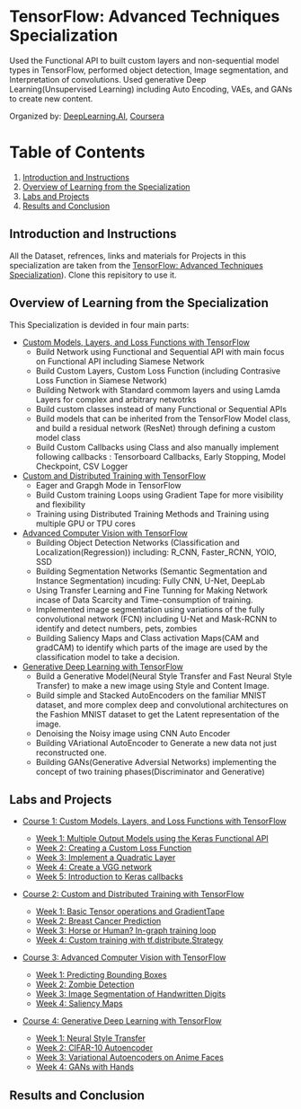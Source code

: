 # TensorFlow: Advanced Techniques Specialization

Used the Functional API to built custom layers and non-sequential model types in TensorFlow, performed object detection, Image segmentation, and Interpretation of convolutions. Used generative Deep Learning(Unsupervised Learning) including Auto Encoding, VAEs, and GANs to create new content.

Organized by: [DeepLearning.AI](https://www.deeplearning.ai/), [Coursera](https://coursera.org/)

# Table of Contents

1. [Introduction and Instructions](#my-first-title)
2. [Overview of Learning from the Specialization](#my-second-title)
3. [Labs and Projects](#my-third-title)
4. [Results and Conclusion](#my-fourth-title)
## Introduction and Instructions
All the Dataset, refrences, links and materials for Projects in this specialization are taken from the [TensorFlow: Advanced Techniques Specialization](https://www.coursera.org/specializations/tensorflow-advanced-techniques)). 
Clone this repisitory to use it. 

## Overview of Learning from the Specialization
This Specialization is devided in four main parts:
* [Custom Models, Layers, and Loss Functions with TensorFlow](https://www.coursera.org/learn/custom-models-layers-loss-functions-with-tensorflow?specialization=tensorflow-advanced-techniques)
  * Build Network using Functional and Sequential API with main focus on Functional API including Siamese Network 
  * Build Custom Layers, Custom Loss Function (including Contrasive Loss Function in Siamese Network)
  * Building Network with Standard commom layers and using Lamda Layers for complex and arbitrary netwotrks 
  * Build custom classes instead of many Functional or Sequential APIs
  * Build models that can be inherited from the TensorFlow Model class, and build a residual network (ResNet) through defining a custom model class
  * Build Custom Callbacks using Class and also manually implement following callbacks : Tensorboard Callbacks, Early Stopping, Model Checkpoint, CSV Logger 
* [Custom and Distributed Training with TensorFlow](https://www.coursera.org/learn/custom-distributed-training-with-tensorflow?specialization=tensorflow-advanced-techniques)
  * Eager and Grapgh Mode in TensorFlow
  * Build Custom training Loops using Gradient Tape for more visibility and flexibility
  * Training using Distributed Training Methods and Training using multiple GPU or TPU cores 
* [Advanced Computer Vision with TensorFlow](https://www.coursera.org/learn/advanced-computer-vision-with-tensorflow?specialization=tensorflow-advanced-techniques)
  * Building Object Detection Networks (Classification and Localization(Regression)) including: R_CNN, Faster_RCNN, YOlO, SSD
  * Building Segmentation Networks (Semantic Segmentation and Instance Segmentation) incuding:
  Fully CNN, U-Net, DeepLab
  * Using Transfer Learning and Fine Tunning for Making Network incase of Data Scarcity and Time-consumption of training. 
  * Implemented image segmentation using variations of the fully convolutional network (FCN) including U-Net and Mask-RCNN to identify and detect numbers, pets, zombies
  * Building Saliency Maps and Class activation Maps(CAM and gradCAM) to identify which parts of the image are used by the classification model to take a decision.    
* [Generative Deep Learning with TensorFlow](https://www.coursera.org/learn/generative-deep-learning-with-tensorflow?specialization=tensorflow-advanced-techniques)
  * Build  a Generative Model(Neural Style Transfer and Fast Neural Style Transfer) to make a new image using Style and Content Image. 
  * Build simple and Stacked AutoEncoders on the familiar MNIST dataset, and more complex deep and convolutional architectures on the Fashion MNIST dataset to get the Latent representation of the image.
  * Denoising the Noisy image using CNN Auto Encoder 
  * Building VAriational AutoEncoder to Generate a new data not just reconstructed one.
  * Building GANs(Generative Adversial Networks) implementing the concept of two training phases(Discriminator and Generative)



## Labs and Projects
* [Course 1: Custom Models, Layers, and Loss Functions with TensorFlow](https://github.com/GhodratRezaei/Coursera_TensorFlow_Advanced_Techniques_Specialization/tree/main/Course%201%20-%20Custom%20Models%2C%20Layers%2C%20and%20Loss%20Functions%20with%20TensorFlow)
   * [Week 1: Multiple Output Models using the Keras Functional API](https://github.com/GhodratRezaei/Coursera_TensorFlow_Advanced_Techniques_Specialization/tree/main/Course%201%20-%20Custom%20Models%2C%20Layers%2C%20and%20Loss%20Functions%20with%20TensorFlow/Week%201)
   * [Week 2: Creating a Custom Loss Function](https://github.com/GhodratRezaei/Coursera_TensorFlow_Advanced_Techniques_Specialization/tree/main/Course%201%20-%20Custom%20Models%2C%20Layers%2C%20and%20Loss%20Functions%20with%20TensorFlow/Week%202)
   * [Week 3: Implement a Quadratic Layer](https://github.com/GhodratRezaei/Coursera_TensorFlow_Advanced_Techniques_Specialization/tree/main/Course%201%20-%20Custom%20Models%2C%20Layers%2C%20and%20Loss%20Functions%20with%20TensorFlow/Week%203)
   * [Week 4: Create a VGG network](https://github.com/GhodratRezaei/Coursera_TensorFlow_Advanced_Techniques_Specialization/tree/main/Course%201%20-%20Custom%20Models%2C%20Layers%2C%20and%20Loss%20Functions%20with%20TensorFlow/Week%204)
   * [Week 5: Introduction to Keras callbacks](https://github.com/GhodratRezaei/Coursera_TensorFlow_Advanced_Techniques_Specialization/tree/main/Course%201%20-%20Custom%20Models%2C%20Layers%2C%20and%20Loss%20Functions%20with%20TensorFlow/Week%205)

* [Course 2: Custom and Distributed Training with TensorFlow](https://github.com/GhodratRezaei/Coursera_TensorFlow_Advanced_Techniques_Specialization/tree/main/Course%202%20-%20Custom%20and%20Distributed%20Training%20with%20TensorFlow)
   * [Week 1: Basic Tensor operations and GradientTape](https://github.com/GhodratRezaei/Coursera_TensorFlow_Advanced_Techniques_Specialization/tree/main/Course%202%20-%20Custom%20and%20Distributed%20Training%20with%20TensorFlow/Week%201)
   * [Week 2: Breast Cancer Prediction](https://github.com/GhodratRezaei/Coursera_TensorFlow_Advanced_Techniques_Specialization/tree/main/Course%202%20-%20Custom%20and%20Distributed%20Training%20with%20TensorFlow/week%202)
   * [Week 3: Horse or Human? In-graph training loop](https://github.com/GhodratRezaei/Coursera_TensorFlow_Advanced_Techniques_Specialization/tree/main/Course%202%20-%20Custom%20and%20Distributed%20Training%20with%20TensorFlow/Week%203)
   * [Week 4: Custom training with tf.distribute.Strategy](https://github.com/GhodratRezaei/Coursera_TensorFlow_Advanced_Techniques_Specialization/tree/main/Course%202%20-%20Custom%20and%20Distributed%20Training%20with%20TensorFlow/week%204)
* [Course 3: Advanced Computer Vision with TensorFlow](https://github.com/GhodratRezaei/Coursera_TensorFlow_Advanced_Techniques_Specialization/tree/main/Course%203%20-%20Advanced%20Computer%20Vision%20with%20TensorFlow)
   * [Week 1: Predicting Bounding Boxes](https://github.com/GhodratRezaei/Coursera_TensorFlow_Advanced_Techniques_Specialization/tree/main/Course%203%20-%20Advanced%20Computer%20Vision%20with%20TensorFlow/Week%201)
   * [Week 2: Zombie Detection](https://github.com/GhodratRezaei/Coursera_TensorFlow_Advanced_Techniques_Specialization/tree/main/Course%203%20-%20Advanced%20Computer%20Vision%20with%20TensorFlow/Week2)
   * [Week 3: Image Segmentation of Handwritten Digits](https://github.com/GhodratRezaei/Coursera_TensorFlow_Advanced_Techniques_Specialization/tree/main/Course%203%20-%20Advanced%20Computer%20Vision%20with%20TensorFlow/Week3)
   * [Week 4: Saliency Maps](https://github.com/GhodratRezaei/Coursera_TensorFlow_Advanced_Techniques_Specialization/tree/main/Course%203%20-%20Advanced%20Computer%20Vision%20with%20TensorFlow/Week4)
* [Course 4: Generative Deep Learning with TensorFlow](https://github.com/GhodratRezaei/Coursera_TensorFlow_Advanced_Techniques_Specialization/tree/main/Course%204%20-%20Generative%20Deep%20Learning%20with%20TensorFlow)
   * [Week 1: Neural Style Transfer](https://github.com/GhodratRezaei/Coursera_TensorFlow_Advanced_Techniques_Specialization/tree/main/Course%204%20-%20Generative%20Deep%20Learning%20with%20TensorFlow/Week1)
   * [Week 2: CIFAR-10 Autoencoder](https://github.com/GhodratRezaei/Coursera_TensorFlow_Advanced_Techniques_Specialization/tree/main/Course%204%20-%20Generative%20Deep%20Learning%20with%20TensorFlow/Week2)
   * [Week 3: Variational Autoencoders on Anime Faces](https://github.com/GhodratRezaei/Coursera_TensorFlow_Advanced_Techniques_Specialization/tree/main/Course%204%20-%20Generative%20Deep%20Learning%20with%20TensorFlow/Week3)
   * [Week 4: GANs with Hands](https://github.com/GhodratRezaei/Coursera_TensorFlow_Advanced_Techniques_Specialization/tree/main/Course%204%20-%20Generative%20Deep%20Learning%20with%20TensorFlow/Week4)



## Results and Conclusion
